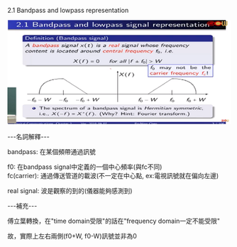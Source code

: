 2.1 Bandpass and lowpass representation

![image](https://github.com/IamCalories/chenDC-notes/blob/master/docs/chapter2/res/2-1.png)


---名詞解釋---  

bandpass: 在某個頻帶通過訊號  

f0: 在bandpass signal中定義的一個中心頻率(與fc不同)  
fc(carrier): 通過傳送管道的載波(不一定在中心點, ex:電視訊號就在偏向左邊)

real signal: 波是觀察的到的(儀器能夠感測到)

---補充---  

傅立葉轉換，在"time domain受限"的話在"frequency domain一定不能受限"  

故，實際上左右兩側(f0+W, f0-W)訊號並非為0
